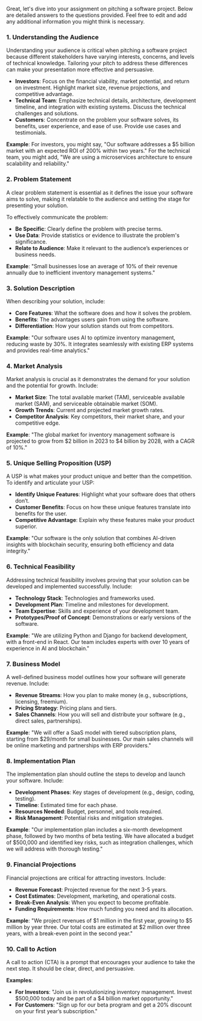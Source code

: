 Great, let's dive into your assignment on pitching a software project. Below are detailed answers to the questions provided. Feel free to edit and add any additional information you might think is necessary.

### 1. Understanding the Audience
Understanding your audience is critical when pitching a software project because different stakeholders have varying interests, concerns, and levels of technical knowledge. Tailoring your pitch to address these differences can make your presentation more effective and persuasive.

- **Investors**: Focus on the financial viability, market potential, and return on investment. Highlight market size, revenue projections, and competitive advantage.
- **Technical Team**: Emphasize technical details, architecture, development timeline, and integration with existing systems. Discuss the technical challenges and solutions.
- **Customers**: Concentrate on the problem your software solves, its benefits, user experience, and ease of use. Provide use cases and testimonials.

**Example**: For investors, you might say, "Our software addresses a $5 billion market with an expected ROI of 200% within two years." For the technical team, you might add, "We are using a microservices architecture to ensure scalability and reliability."

### 2. Problem Statement
A clear problem statement is essential as it defines the issue your software aims to solve, making it relatable to the audience and setting the stage for presenting your solution.

To effectively communicate the problem:
- **Be Specific**: Clearly define the problem with precise terms.
- **Use Data**: Provide statistics or evidence to illustrate the problem's significance.
- **Relate to Audience**: Make it relevant to the audience’s experiences or business needs.

**Example**: "Small businesses lose an average of 10% of their revenue annually due to inefficient inventory management systems."

### 3. Solution Description
When describing your solution, include:
- **Core Features**: What the software does and how it solves the problem.
- **Benefits**: The advantages users gain from using the software.
- **Differentiation**: How your solution stands out from competitors.

**Example**: "Our software uses AI to optimize inventory management, reducing waste by 30%. It integrates seamlessly with existing ERP systems and provides real-time analytics."

### 4. Market Analysis
Market analysis is crucial as it demonstrates the demand for your solution and the potential for growth. Include:
- **Market Size**: The total available market (TAM), serviceable available market (SAM), and serviceable obtainable market (SOM).
- **Growth Trends**: Current and projected market growth rates.
- **Competitor Analysis**: Key competitors, their market share, and your competitive edge.

**Example**: "The global market for inventory management software is projected to grow from $2 billion in 2023 to $4 billion by 2028, with a CAGR of 10%."

### 5. Unique Selling Proposition (USP)
A USP is what makes your product unique and better than the competition. To identify and articulate your USP:
- **Identify Unique Features**: Highlight what your software does that others don’t.
- **Customer Benefits**: Focus on how these unique features translate into benefits for the user.
- **Competitive Advantage**: Explain why these features make your product superior.

**Example**: "Our software is the only solution that combines AI-driven insights with blockchain security, ensuring both efficiency and data integrity."

### 6. Technical Feasibility
Addressing technical feasibility involves proving that your solution can be developed and implemented successfully. Include:
- **Technology Stack**: Technologies and frameworks used.
- **Development Plan**: Timeline and milestones for development.
- **Team Expertise**: Skills and experience of your development team.
- **Prototypes/Proof of Concept**: Demonstrations or early versions of the software.

**Example**: "We are utilizing Python and Django for backend development, with a front-end in React. Our team includes experts with over 10 years of experience in AI and blockchain."

### 7. Business Model
A well-defined business model outlines how your software will generate revenue. Include:
- **Revenue Streams**: How you plan to make money (e.g., subscriptions, licensing, freemium).
- **Pricing Strategy**: Pricing plans and tiers.
- **Sales Channels**: How you will sell and distribute your software (e.g., direct sales, partnerships).

**Example**: "We will offer a SaaS model with tiered subscription plans, starting from $29/month for small businesses. Our main sales channels will be online marketing and partnerships with ERP providers."

### 8. Implementation Plan
The implementation plan should outline the steps to develop and launch your software. Include:
- **Development Phases**: Key stages of development (e.g., design, coding, testing).
- **Timeline**: Estimated time for each phase.
- **Resources Needed**: Budget, personnel, and tools required.
- **Risk Management**: Potential risks and mitigation strategies.

**Example**: "Our implementation plan includes a six-month development phase, followed by two months of beta testing. We have allocated a budget of $500,000 and identified key risks, such as integration challenges, which we will address with thorough testing."

### 9. Financial Projections
Financial projections are critical for attracting investors. Include:
- **Revenue Forecast**: Projected revenue for the next 3-5 years.
- **Cost Estimates**: Development, marketing, and operational costs.
- **Break-Even Analysis**: When you expect to become profitable.
- **Funding Requirements**: How much funding you need and its allocation.

**Example**: "We project revenues of $1 million in the first year, growing to $5 million by year three. Our total costs are estimated at $2 million over three years, with a break-even point in the second year."

### 10. Call to Action
A call to action (CTA) is a prompt that encourages your audience to take the next step. It should be clear, direct, and persuasive.

**Examples**:
- **For Investors**: "Join us in revolutionizing inventory management. Invest $500,000 today and be part of a $4 billion market opportunity."
- **For Customers**: "Sign up for our beta program and get a 20% discount on your first year’s subscription."
